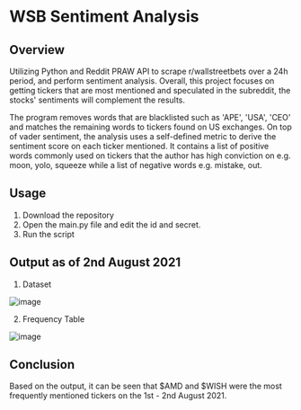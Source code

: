 # WSB Sentiment Analysis
## Overview
Utilizing Python and Reddit PRAW API to scrape r/wallstreetbets over a 24h period, and perform sentiment analysis.
Overall, this project focuses on getting tickers that are most mentioned and speculated in the subreddit, the stocks' sentiments will complement the results.

The program removes words that are blacklisted such as 'APE', 'USA', 'CEO' and matches the remaining words to tickers found on US exchanges. On top of vader sentiment, the analysis uses a self-defined metric to derive the sentiment score on each ticker mentioned. It contains a list of positive words commonly used on tickers that the author has high conviction on e.g. moon, yolo, squeeze while a list of negative words e.g. mistake, out.

## Usage
1. Download the repository
2. Open the main.py file and edit the id and secret.
3. Run the script

## Output as of 2nd August 2021
1. Dataset

![image](https://user-images.githubusercontent.com/23024496/127808913-0dc06314-e942-446b-b37b-8ffdbc6e592e.png)

2. Frequency Table 

![image](https://user-images.githubusercontent.com/23024496/127806940-0ca27d37-62c6-4668-9e37-10986098e294.png)
    

## Conclusion
Based on the output, it can be seen that $AMD and $WISH were the most frequently mentioned tickers on the 1st - 2nd August 2021.
